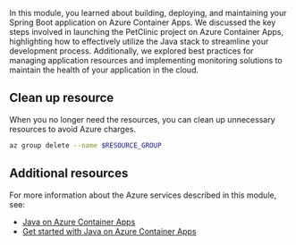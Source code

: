 In this module, you learned about building, deploying, and maintaining your Spring Boot application on Azure Container Apps. We discussed the key steps involved in launching the PetClinic project on Azure Container Apps, highlighting how to effectively utilize the Java stack to streamline your development process. Additionally, we explored best practices for managing application resources and implementing monitoring solutions to maintain the health of your application in the cloud.

## Clean up resource
When you no longer need the resources, you can clean up unnecessary resources to avoid Azure charges.

```bash
az group delete --name $RESOURCE_GROUP
```

## Additional resources

For more information about the Azure services described in this module, see:

- [Java on Azure Container Apps](https://azure.microsoft.com/services/container-apps/java-overview)
- [Get started with Java on Azure Container Apps](https://learn.microsoft.com/azure/container-apps/java-get-started?pivots=jar)